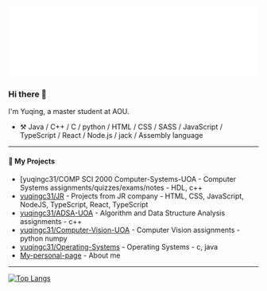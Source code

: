 ![Hello](docs/hello.svg)
### Hi there 👋
<!--
**yuqingc31/yuqingc31** is a ✨ _special_ ✨ repository because its `README.md` (this file) appears on your GitHub profile.


-->

I'm Yuqing, a master student at AOU.

-   :hammer_and_pick: Java / C++ / C / python / HTML / CSS / SASS / JavaScript / TypeScript / React / Node.js / jack / Assembly language


----
#### :rocket: My Projects

* [yuqingc31/COMP SCI 2000 Computer-Systems-UOA - Computer Systems assignments/quizzes/exams/notes - HDL, c++
* [yuqingc31/JR](https://github.com/yuqingc31/JRbusinessProjects.git) - Projects from JR company - HTML, CSS, JavaScript, NodeJS, TypeScript, React, TypeScript
* [yuqingc31/ADSA-UOA](https://github.com/yuqingc31/ADSA.git) - Algorithm and Data Structure Analysis assignments - c++
* [yuqingc31/Computer-Vision-UOA](https://github.com/yuqingc31/Computer-Vision.git) - Computer Vision assignments - python numpy
* [yuqingc31/Operating-Systems]() - Operating Systems - c, java
* [My-personal-page](https://github.com/yuqingc31/yuqingc31.github.io.git) - About me

--- 

[![Top Langs](https://github-readme-stats.vercel.app/api/top-langs/?username=yuqingc31&layout=compact)](https://github.com/anuraghazra/github-readme-stats)
